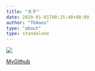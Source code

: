 ```yaml
---
title: "关于"
date: 2020-01-01T00:25:48+08:00
author: "ThAoeu"
type: "about"
type: standalone
---
```


![](https://thaoeu.site/img/fj.jpg)

[MyGithub](https://github.com/thaoeu)
